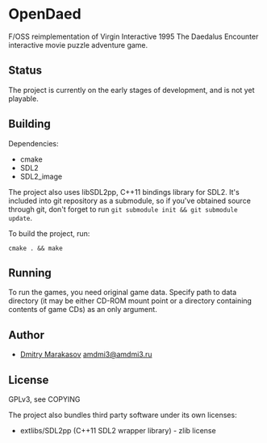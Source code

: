 # OpenDaed

F/OSS reimplementation of Virgin Interactive 1995 The Daedalus
Encounter interactive movie puzzle adventure game.

## Status

The project is currently on the early stages of development, and
is not yet playable.

## Building

Dependencies:

* cmake
* SDL2
* SDL2_image

The project also uses libSDL2pp, C++11 bindings library for SDL2.
It's included into git repository as a submodule, so if you've
obtained source through git, don't forget to run ```git submodule
init && git submodule update```.

To build the project, run:

```
cmake . && make
```

## Running

To run the games, you need original game data. Specify path to data
directory (it may be either CD-ROM mount point or a directory
containing contents of game CDs) as an only argument.

## Author

* [Dmitry Marakasov](https://github.com/AMDmi3) <amdmi3@amdmi3.ru>

## License

GPLv3, see COPYING

The project also bundles third party software under its own licenses:

* extlibs/SDL2pp (C++11 SDL2 wrapper library) - zlib license
